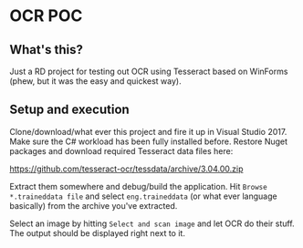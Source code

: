 # OCR POC

## What's this?
Just a RD project for testing out OCR using Tesseract based on WinForms (phew, but it was the easy and quickest way).

## Setup and execution
Clone/download/what ever this project and fire it up in Visual Studio 2017. Make sure the C# workload has been fully installed before.
Restore Nuget packages and download required Tesseract data files here: 

https://github.com/tesseract-ocr/tessdata/archive/3.04.00.zip

Extract them somewhere and debug/build the application. Hit `Browse *.traineddata file` and select `eng.traineddata` (or what ever language basically) from the archive you've extracted.

Select an image by hitting `Select and scan image` and let OCR do their stuff. The output should be displayed right next to it.

